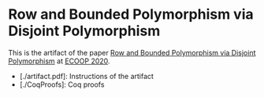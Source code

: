 # Row and Bounded Polymorphism via Disjoint Polymorphism

This is the artifact of the paper [Row and Bounded Polymorphism via Disjoint
Polymorphism](https://xnning.github.io/papers/row-bounded.pdf) at [ECOOP
2020](https://2020.ecoop.org/).

- [./artifact.pdf]: Instructions of the artifact
- [./CoqProofs]: Coq proofs
